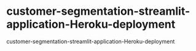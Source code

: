 # customer-segmentation-streamlit-application-Heroku-deployment
customer-segmentation-streamlit-application-Heroku-deployment
